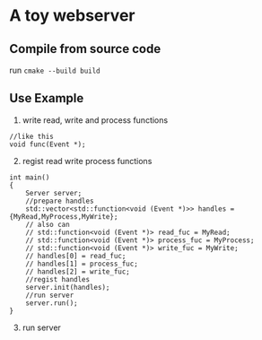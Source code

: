 # A toy webserver
## Compile from source code
run ```cmake --build build```
## Use Example
1. write read, write and process functions
```
//like this
void func(Event *);
```
2. regist read write process functions 
```
int main()
{
    Server server;
    //prepare handles
    std::vector<std::function<void (Event *)>> handles = {MyRead,MyProcess,MyWrite};
    // also can
    // std::function<void (Event *)> read_fuc = MyRead;
    // std::function<void (Event *)> process_fuc = MyProcess;
    // std::function<void (Event *)> write_fuc = MyWrite;
    // handles[0] = read_fuc;
    // handles[1] = process_fuc;
    // handles[2] = write_fuc;
    //regist handles
    server.init(handles);
    //run server
    server.run();
}
```
3. run server
